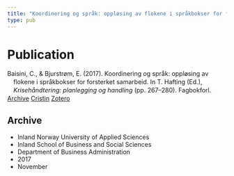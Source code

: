 ```yaml
---
title: "Koordinering og språk: oppløsing av flokene i språkbokser for forsterket samarbeid"
type: pub
---
```

<h1>Publication</h1>
<article id="csl-bib-container-85DA6GSY" class="csl-bib-container">
  <div class="csl-bib-body" style="line-height: 1.35; padding-left: 1em; text-indent:-1em;">
  <div class="csl-entry">Baisini, C., &amp; Bjurstr&#xF8;m, E. (2017). Koordinering og spr&#xE5;k: oppl&#xF8;sing av flokene i spr&#xE5;kbokser for forsterket samarbeid. In T. Hafting (Ed.), <i>Kriseh&#xE5;ndtering: planlegging og handling</i> (pp. 267&#x2013;280). Fagbokforl.</div>
</div>
  <div class="csl-bib-buttons">
    <a href="#taxonomy-article-85DA6GSY" class="csl-bib-button">Archive</a>
    <a href="https://app.cristin.no/results/show.jsf?id=1514288" alt="Cristin URL" class="csl-bib-button">Cristin</a>
    <a href="http://zotero.org/groups/5022929/items/85DA6GSY" alt="Zotero URL" class="csl-bib-button">Zotero</a>
  </div>
  <div id="csl-bib-meta-container-85DA6GSY"></div>
</article>
<div id="csl-bib-meta-85DA6GSY" class="csl-bib-meta">
  <article id="taxonomy-article-85DA6GSY" class="taxonomy-article">
    <h1>Archive</h1>
    <ul>
      <li>Inland Norway University of Applied Sciences</li>
      <li>Inland School of Business and Social Sciences</li>
      <li>Department of Business Administration</li>
      <li>2017</li>
      <li>November</li>
    </ul>
  </article>
</div>
